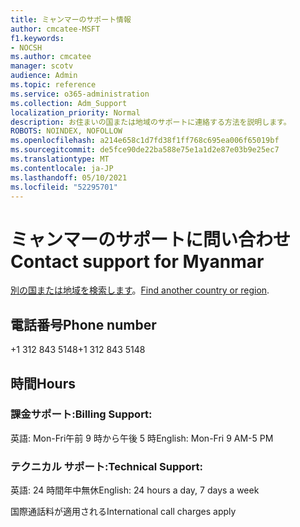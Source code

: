 ```yaml
---
title: ミャンマーのサポート情報
author: cmcatee-MSFT
f1.keywords:
- NOCSH
ms.author: cmcatee
manager: scotv
audience: Admin
ms.topic: reference
ms.service: o365-administration
ms.collection: Adm_Support
localization_priority: Normal
description: お住まいの国または地域のサポートに連絡する方法を説明します。
ROBOTS: NOINDEX, NOFOLLOW
ms.openlocfilehash: a214e658c1d7fd38f1ff768c695ea006f65019bf
ms.sourcegitcommit: de5fce90de22ba588e75e1a1d2e87e03b9e25ec7
ms.translationtype: MT
ms.contentlocale: ja-JP
ms.lasthandoff: 05/10/2021
ms.locfileid: "52295701"
---
```

# <a name="contact-support-for-myanmar"></a><span data-ttu-id="00215-103">ミャンマーのサポートに問い合わせ</span><span class="sxs-lookup"><span data-stu-id="00215-103">Contact support for Myanmar</span></span>

<span data-ttu-id="00215-104">[別の国または地域を検索します](../../business-video/get-help-support.md)。</span><span class="sxs-lookup"><span data-stu-id="00215-104">[Find another country or region](../../business-video/get-help-support.md).</span></span>

## <a name="phone-number"></a><span data-ttu-id="00215-105">電話番号</span><span class="sxs-lookup"><span data-stu-id="00215-105">Phone number</span></span>
<span data-ttu-id="00215-106">+1 312 843 5148</span><span class="sxs-lookup"><span data-stu-id="00215-106">+1 312 843 5148</span></span>

## <a name="hours"></a><span data-ttu-id="00215-107">時間</span><span class="sxs-lookup"><span data-stu-id="00215-107">Hours</span></span>
### <a name="billing-support"></a><span data-ttu-id="00215-108">課金サポート:</span><span class="sxs-lookup"><span data-stu-id="00215-108">Billing Support:</span></span>

<span data-ttu-id="00215-109">英語: Mon-Fri午前 9 時から午後 5 時</span><span class="sxs-lookup"><span data-stu-id="00215-109">English: Mon-Fri 9 AM-5 PM</span></span>

### <a name="technical-support"></a><span data-ttu-id="00215-110">テクニカル サポート:</span><span class="sxs-lookup"><span data-stu-id="00215-110">Technical Support:</span></span>

<span data-ttu-id="00215-111">英語: 24 時間年中無休</span><span class="sxs-lookup"><span data-stu-id="00215-111">English: 24 hours a day, 7 days a week</span></span>

<span data-ttu-id="00215-112">国際通話料が適用される</span><span class="sxs-lookup"><span data-stu-id="00215-112">International call charges apply</span></span>
